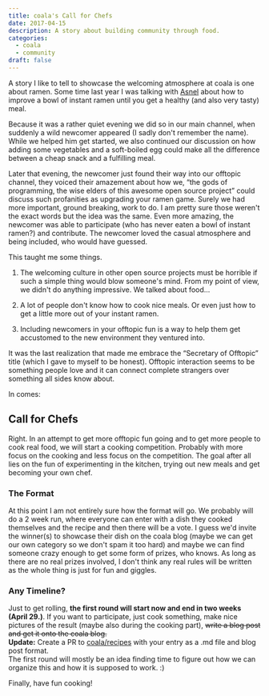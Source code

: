 ```yaml
---
title: coala's Call for Chefs
date: 2017-04-15
description: A story about building community through food.
categories:
  - coala
  - community
draft: false
---
```



A story I like to tell to showcase the welcoming atmosphere at coala is one
about ramen.
Some time last year I was talking with [Asnel](https://github.com/Asnelchristian)
about how to improve a bowl of instant ramen until you get a healthy (and also
very tasty) meal.
<!--more-->
Because it was a rather quiet evening we did so in our main channel, when suddenly
a wild newcomer appeared (I sadly don't remember the name).
While we helped him get started, we also continued our discussion on how adding
some vegetables and a soft-boiled egg could make all the difference between a
cheap snack and a fulfilling meal.

Later that evening, the newcomer just found their way into our offtopic channel,
they voiced their amazement about how we, “the gods of programming, the wise
elders of this awesome open source project” could discuss such profanities as
upgrading your ramen game.
Surely we had more important, ground breaking, work to do.
I am pretty sure those weren't the exact words but the idea was the same.
Even more amazing, the newcomer was able to participate (who has never eaten a
bowl of instant ramen?) and contribute.
The newcomer loved the casual atmosphere and being included, who would have
guessed.

This taught me some things.

1. The welcoming culture in other open source projects must be horrible if such
a simple thing would blow someone's mind. From my point of view, we didn't do
anything impressive. We talked about food...

2. A lot of people don't know how to cook nice meals. Or even just how to get
a little more out of your instant ramen.

3. Including newcomers in your offtopic fun is a way to help them get accustomed
to the new environment they ventured into.

It was the last realization that made me embrace the “Secretary of Offtopic”
title (which I gave to myself to be honest).
Offtopic interaction seems to be something people love and it can connect
complete strangers over something all sides know about.


In comes:

Call for Chefs
--------------

Right. In an attempt to get more offtopic fun going and to get more people to
cook real food, we will start a cooking competition.
Probably with more focus on the cooking and less focus on the competition.
The goal after all lies on the fun of experimenting in the kitchen, trying out
new meals and get becoming your own chef.

### The Format

At this point I am not entirely sure how the format will go.
We probably will do a 2 week run, where everyone can enter with a dish they
cooked themselves and the recipe and then there will be a vote.
I guess we'd invite the winner(s) to showcase their dish on the coala blog (maybe
we can get our own category so we don't spam it too hard) and maybe we can
find someone crazy enough to get some form of prizes, who knows.
As long as there are no real prizes involved, I don't think any real rules will
be written as the whole thing is just for fun and giggles.

### Any Timeline?

Just to get rolling, **the first round will start now and end in two weeks
(April 29.)**.
If you want to participate, just cook something, make nice pictures of the
result (maybe also during the cooking part), ~~write a blog post and get it onto
the coala blog.~~  
**Update:** Create a PR to [coala/recipes](https://github.com/coala/recipes)
with your entry as a .md file and blog post format.  
The first round will mostly be an idea finding time to figure out how we can
organize this and how it is supposed to work. :)


Finally, have fun cooking!